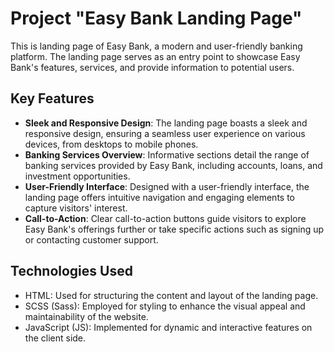 # Project "Easy Bank Landing Page"

This is landing page of Easy Bank, a modern and user-friendly banking platform. The landing page serves as an entry point to showcase Easy Bank's features, services, and provide information to potential users.

## Key Features
- **Sleek and Responsive Design**: The landing page boasts a sleek and responsive design, ensuring a seamless user experience on various devices, from desktops to mobile phones.
- **Banking Services Overview**: Informative sections detail the range of banking services provided by Easy Bank, including accounts, loans, and investment opportunities.
- **User-Friendly Interface**: Designed with a user-friendly interface, the landing page offers intuitive navigation and engaging elements to capture visitors' interest.
- **Call-to-Action**: Clear call-to-action buttons guide visitors to explore Easy Bank's offerings further or take specific actions such as signing up or contacting customer support.

## Technologies Used
- HTML: Used for structuring the content and layout of the landing page.
- SCSS (Sass): Employed for styling to enhance the visual appeal and maintainability of the website.
- JavaScript (JS): Implemented for dynamic and interactive features on the client side.
